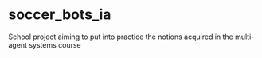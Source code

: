 # soccer_bots_ia
School project aiming to put into practice the notions acquired in the multi-agent systems course
